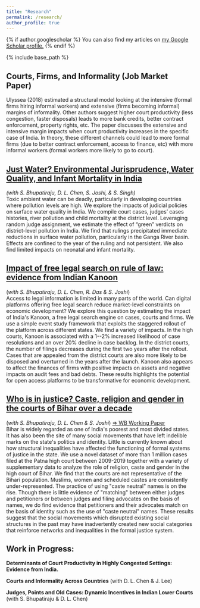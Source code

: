```yaml
---
title: "Research"
permalink: /research/
author_profile: true
---
```


{% if author.googlescholar %}
  You can also find my articles on <u><a href="{{author.googlescholar}}">my Google Scholar profile</a>.</u>
{% endif %}

{% include base_path %}


## Courts, Firms, and Informality (Job Market Paper)
Ulyssea (2018) estimated a structural model looking at the intensive (formal firms hiring informal workers) and extensive (firms becoming informal) margins of informality. Other authors suggest higher court productivity (less congestion, faster disposals) leads to more bank credits, better contract enforcement, property rights, etc. The paper discusses the extensive and intensive margin impacts when court productivity increases in the specific case of India. In theory, these different channels could lead to more formal firms (due to better contract enforcement, access to finance, etc) with more informal workers (formal workers more likely to go to court).



## [Just Water? Environmental Jurisprudence, Water Quality, and Infant Mortality in India](../files/Draft_Water_Pollution_2022.pdf)
*(with S. Bhupatiraju, D. L. Chen, S. Joshi, & S. Singh)*  
Toxic ambient water can be deadly, particularly in developing countries where pollution levels are high. We explore the impacts of judicial policies on surface water quality in India. We compile court cases, judges’ cases histories, river pollution and child mortality at the district level. Leveraging random judge assignment, we estimate the effect of “green” verdicts on district-level pollution in India. We find that rulings precipitated immediate reductions in surface water pollution, particularly in the Ganga River basin. Effects are confined to the year of the ruling and not persistent. We also find limited impacts on neonatal and infant mortality.



## [Impact of free legal search on rule of law: evidence from Indian Kanoon](../files/Draft_Indian_Kanoon_2022.pdf)
(*with S. Bhupatiraju, D. L. Chen, R. Das & S. Joshi*)  
Access to legal information is limited in many parts of the world. Can digital platforms offering free legal search reduce market-level constraints on economic development? We explore this question by estimating the impact of India's Kanoon, a free legal search engine on cases, courts and firms. We use a simple event study framework that exploits the staggered rollout of the platform across different states. We find a variety of impacts. In the high courts, Kanoon is associated with a 1--2\% increased likelihood of case resolutions and an over 20\% decline in case backlog. In the district courts, the number of filings decreases during the first two years after the rollout. Cases that are appealed from the district courts are also more likely to be disposed and overturned in the years after the launch. Kanoon also appears to affect the finances of firms with positive impacts on assets and negative impacts on audit fees and bad debts. These results highlights the potential for open access platforms to be transformative for economic development.    


## [Who is in justice? Caste, religion and gender in the courts of Bihar over a decade](../files/Draft_Patna.pdf)
(*with S. Bhupatiraju, D. L. Chen & S. Joshi*)  [=> WB Working Paper](https://documents1.worldbank.org/curated/en/384061614260524872/pdf/Who-Is-in-Justice-Caste-Religion-and-Gender-in-the-Courts-of-Bihar-over-a-Decade.pdf)  
Bihar is widely regarded as one of India's poorest and most divided states. It has also been the site of many social movements that have left indelible marks on the state's politics and identity. Little is currently known about how structural inequalities have affected the functioning of formal systems of justice in the state. We use a novel dataset of more than 1 million cases filed at the Patna high court between 2009-2019 together with a variety of supplementary data to analyze the role of religion, caste and gender in the high court of Bihar. We find that the courts are not representative of the Bihari population. Muslims, women and scheduled castes are consistently under-represented. The practice of using "caste neutral" names is on the rise. Though there is little evidence of "matching" between either judges and petitioners or between judges and filing advocates on the basis of names, we do find evidence that petitioners and their advocates match on the basis of identity such as the use of "caste neutral" names. These results suggest that the social movements which disrupted existing social structures in the past may have inadvertently created new social categories that reinforce networks and inequalities in the formal justice system.


## Work in Progress:
**Determinants of Court Productivity in Highly Congested Settings: Evidence from India.**

**Courts and Informality Across Countries** (with D. L. Chen & J. Lee)

**Judges, Points and Old Cases: Dynamic Incentives in Indian Lower Courts** (with S. Bhupatiraju & D. L. Chen) 